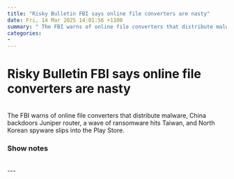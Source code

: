 ```yaml
---
title: "Risky Bulletin FBI says online file converters are nasty"
date: Fri, 14 Mar 2025 14:01:56 +1100
summary: " The FBI warns of online file converters that distribute malware, China backdoors Juniper router, a wave of ransomware hits Taiwan, and North"
categories: 
- 
---
```

# Risky Bulletin FBI says online file converters are nasty


<br/>
The FBI warns of online file converters that distribute malware, China backdoors Juniper router, a wave of ransomware hits Taiwan, and North Korean spyware slips into the Play Store.

### Show notes

<br/>
---
